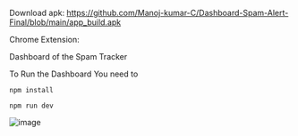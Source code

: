 Download apk: https://github.com/Manoj-kumar-C/Dashboard-Spam-Alert-Final/blob/main/app_build.apk

Chrome Extension: 

Dashboard of the Spam Tracker


To Run the Dashboard You need to 

```
npm install
```

```
npm run dev
```

![image](https://github.com/Manoj-kumar-C/Dashboard-Spam-Alert-Final/assets/90634510/7f961f0f-fd52-4550-b84c-9a7111cf02a2)
